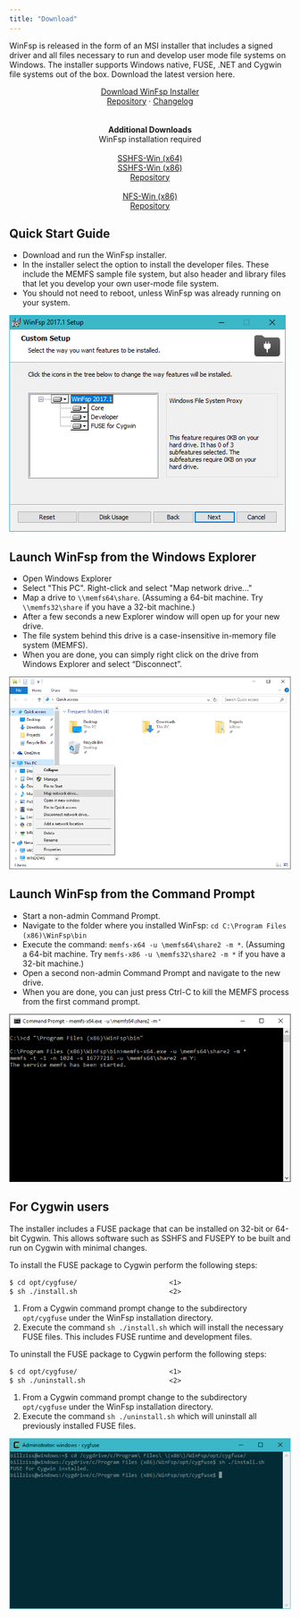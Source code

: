 ```yaml
---
title: "Download"
---
```


WinFsp is released in the form of an MSI installer that includes a signed driver and all files necessary to run and develop user mode file systems on Windows. The installer supports Windows native, FUSE, .NET and Cygwin file systems out of the box. Download the latest version here.

<center class="my-5">
<a class="btn btn-primary" style="width:240px;" href="{{< github-latest-asset `billziss-gh/winfsp` `.msi` >}}" role="button">Download WinFsp Installer</a><br/>
<a class="text-small" href="https://github.com/billziss-gh/winfsp">Repository</a> &middot; <a class="text-small" href="{{< github-latest-blob `billziss-gh/winfsp` `/Changelog.asciidoc` >}}">Changelog</a><br/>
<br/>
<br/>
<b>Additional Downloads</b><br/>
<span class="text-small">WinFsp installation required</span><br/>
<br/>
<a class="btn btn-outline mb-1" style="width:240px;" href="{{< github-latest-asset `billziss-gh/sshfs-win` `-x64.msi` >}}" role="button">SSHFS-Win (x64)</a><br/>
<a class="btn btn-outline" style="width:240px;" href="{{< github-latest-asset `billziss-gh/sshfs-win` `-x86.msi` >}}" role="button">SSHFS-Win (x86)</a><br/>
<a class="text-small" href="https://github.com/billziss-gh/sshfs-win">Repository</a><br/>
<br/>
<a class="btn btn-outline" style="width:240px;" href="{{< github-latest-asset `billziss-gh/nfs-win` `.msi` >}}" role="button">NFS-Win (x86)</a><br/>
<a class="text-small" href="https://github.com/billziss-gh/nfs-win">Repository</a>
</center>

## Quick Start Guide

- Download and run the WinFsp installer.
- In the installer select the option to install the developer files. These include the MEMFS sample file system, but also header and library files that let you develop your own user-mode file system.
- You should not need to reboot, unless WinFsp was already running on your system.

![Install WinFsp](install.png)

## Launch WinFsp from the Windows Explorer

- Open Windows Explorer
- Select "This PC". Right-click and select "Map network drive..."
- Map a drive to `\\memfs64\share`. (Assuming a 64-bit machine. Try `\\memfs32\share` if you have a 32-bit machine.)
- After a few seconds a new Explorer window will open up for your new drive.
- The file system behind this drive is a case-insensitive in-memory file system (MEMFS).
- When you are done, you can simply right click on the drive from Windows Explorer and select “Disconnect”.

![Windows Explorer](explorer.png)

## Launch WinFsp from the Command Prompt

- Start a non-admin Command Prompt.
- Navigate to the folder where you installed WinFsp: `cd C:\Program Files (x86)\WinFsp\bin`
- Execute the command: `memfs-x64 -u \memfs64\share2 -m *`. (Assuming a 64-bit machine. Try `memfs-x86 -u \memfs32\share2 -m *` if you have a 32-bit machine.)
- Open a second non-admin Command Prompt and navigate to the new drive.
- When you are done, you can just press Ctrl-C to kill the MEMFS process from the first command prompt.

![Command Prompt](command.png)

## For Cygwin users

The installer includes a FUSE package that can be installed on 32-bit or 64-bit Cygwin. This allows software such as SSHFS and FUSEPY to be built and run on Cygwin with minimal changes.

To install the FUSE package to Cygwin perform the following steps:

```
$ cd opt/cygfuse/                       <1>
$ sh ./install.sh                       <2>
```

1. From a Cygwin command prompt change to the subdirectory `opt/cygfuse` under the WinFsp installation directory.
2. Execute the command `sh ./install.sh` which will install the necessary FUSE files. This includes FUSE runtime and development files.

To uninstall the FUSE package to Cygwin perform the following steps:

```
$ cd opt/cygfuse/                       <1>
$ sh ./uninstall.sh                     <2>
```

1. From a Cygwin command prompt change to the subdirectory `opt/cygfuse` under the WinFsp installation directory.
2. Execute the command `sh ./uninstall.sh` which will uninstall all previously installed FUSE files.

![Cygwin](cygwin.png)
